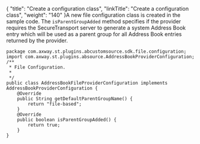 {
    "title": "Create a configuration class",
    "linkTitle": "Create a configuration class",
    "weight": "140"
}A new file configuration class is created in the sample code. The `isParentGroupAdded` method specifies if the provider requires the <span class="mc-variable suite_variables.SecureTransportName variable">SecureTransport</span> server to generate a system Address Book entry which will be used as a parent group for all Address Book entries returned by the provider.


    package com.axway.st.plugins.abcustomsource.sdk.file.configuration;
    import com.axway.st.plugins.absource.AddressBookProviderConfiguration;
    /**
     * File Configuration.
     *
     */
    public class AddressBookFileProviderConfiguration implements AddressBookProviderConfiguration {
        @Override
        public String getDefaultParentGroupName() {
            return "file-based";
        }
        @Override
        public boolean isParentGroupAdded() {
            return true;
        }
    }
